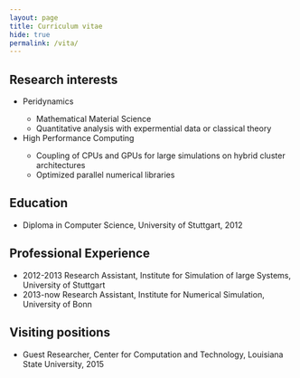 ```yaml
---
layout: page
title: Curriculum vitae
hide: true
permalink: /vita/
---
```

## Research interests

<ul>
<li>Peridynamics</li>
	<ul>
		<li>Mathematical Material Science</li>
		<li>Quantitative analysis with expermential data or classical theory</li>
	</ul>
<li>High Performance Computing</li>
	<ul>
		<li>Coupling of CPUs and GPUs for large simulations on hybrid cluster architectures</li>
		<li>Optimized parallel numerical libraries</li>
	</ul>
</ul>

## Education

* Diploma in Computer Science, University of Stuttgart, 2012

## Professional Experience
* 2012-2013 Research Assistant, Institute for Simulation of large Systems, University of Stuttgart
* 2013-now  Research Assistant, Institute for Numerical Simulation, University of Bonn

## Visiting positions
* Guest Researcher, Center for Computation and Technology, Louisiana State University, 2015

